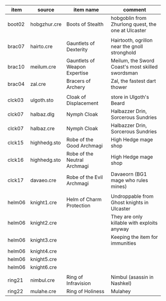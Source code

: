 | item   | source       | item name                     | comment                                            |
| ------ | ------------ | ----------------------------- | -------------------------------------------------- |
| boot02 | hobgzhur.cre | Boots of Stealth              | hobgoblin from Zhurlong quest, the one at Ulcaster |
|        |
| brac07 | hairto.cre   | Gauntlets of Dexterity        | Hairtooth, ogrillon near the gnoll stronghold      |
| brac10 | meilum.cre   | Gauntlets of Weapon Expertise | Meilum, the Sword Coast's most skilled swordsman   |
| brac04 | zal.cre      | Bracers of Archery            | Zal, the fastest dart thower                       |
|        |
| clck03 | ulgoth.sto   | Cloak of Displacement         | store in Ulgoth's Beard                            |
| clck07 | halbaz.dlg   | Nymph Cloak                   | Halbazzer Drin, Sorcerous Sundries                 |
| clck07 | halbaz.cre   | Nymph Cloak                   | Halbazzer Drin, Sorcerous Sundries                 |
| clck15 | highhedg.sto | Robe of the Good Archmagi     | High Hedge mage shop                               |
| clck16 | highhedg.sto | Robe of the Neutral Archmagi  | High Hedge mage shop                               |
| clck17 | davaeo.cre   | Robe of the Evil Archmagi     | Davaeorn (BG1 mage who rules mines)                |
|        |
| helm06 | knight1.cre  | Helm of Charm Protection      | Undroppable from Ghost knights in Ulcaster         |
| helm06 | knight2.cre  |                               | They are only killable with exploits anyway        |
| helm06 | knight3.cre  |                               | Keeping the item for immunities                    |
| helm06 | knight4.cre  |                               |                                                    |
| helm06 | knight5.cre  |                               |                                                    |
| helm06 | knight6.cre  |                               |                                                    |
|        |
| ring21 | nimbul.cre   | Ring of Infravision           | Nimbul (asassin in Nashkel)                        |
| ring22 | mulahe.cre   | Ring of Holiness              | Mulahey                                            |
